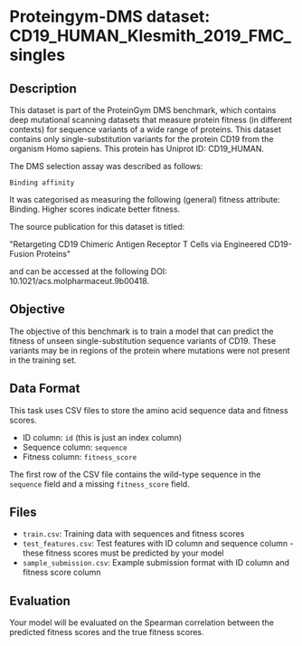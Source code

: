 
# Proteingym-DMS dataset: CD19_HUMAN_Klesmith_2019_FMC_singles

## Description

This dataset is part of the ProteinGym DMS benchmark, which contains deep mutational scanning datasets that measure
protein fitness (in different contexts) for sequence variants of a wide range of proteins. This dataset contains
only single-substitution variants for the protein CD19 from the organism Homo sapiens. This protein has Uniprot ID: CD19_HUMAN. 

The DMS selection assay was described as follows: 

    Binding affinity

It was categorised as measuring the following (general) fitness attribute: Binding. Higher scores indicate better fitness.

The source publication for this dataset is titled: 

"Retargeting CD19 Chimeric Antigen Receptor T Cells via Engineered CD19-Fusion Proteins"

and can be accessed at the following DOI: 10.1021/acs.molpharmaceut.9b00418.

## Objective

The objective of this benchmark is to train a model that can predict the fitness of unseen single-substitution sequence variants of CD19.
These variants may be in regions of the protein where mutations were not present in the training set.

## Data Format

This task uses CSV files to store the amino acid sequence data and fitness scores.
- ID column: `id` (this is just an index column)
- Sequence column: `sequence`
- Fitness column: `fitness_score`

The first row of the CSV file contains the wild-type sequence in the `sequence` field and a missing `fitness_score` field.

## Files

- `train.csv`: Training data with sequences and fitness scores
- `test_features.csv`: Test features with ID column and sequence column - these fitness scores must be predicted by your model
- `sample_submission.csv`: Example submission format with ID column and fitness score column

## Evaluation

Your model will be evaluated on the Spearman correlation between the predicted fitness scores and the true fitness scores.
